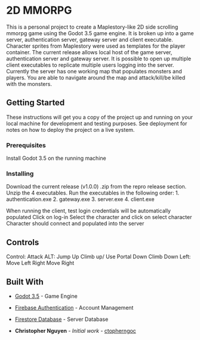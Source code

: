 # 2D MMORPG

This is a personal project to create a Maplestory-like 2D side scrolling mmorpg game using the Godot 3.5 game engine. It is broken up into a game server, authentication server, gateway server and client executable.
Character sprites from Maplestory were used as templates for the player container. The current release allows local host of the game server, authentication server and gateway server. It is possible to open up multiple
client executables to replicate multiple users logging into the server. Currently the server has one working map that populates monsters and players. You are able to navigate around the map and attack/kill/be killed with
the monsters.

## Getting Started

These instructions will get you a copy of the project up and running on your local machine for development and testing purposes. See deployment for notes on how to deploy the project on a live system.

### Prerequisites

Install Godot 3.5 on the running machine

### Installing

Download the current release (v1.0.0) .zip from the repro release section.
Unzip the 4 executables.
Run the executables in the following order:
    1. authentication.exe
    2. gateway.exe
    3. server.exe
    4. client.exe

When running the client, test login credentials will be automatically populated
Click on log-in
Select the character and click on select character
Character should connect and populated into the server


## Controls

Control: Attack
ALT:     Jump
Up       Climb up/ Use Portal
Down     Climb Down
Left:    Move Left
Right    Move Right

## Built With

* [Godot 3.5](https://godotengine.org/article/godot-3-5-cant-stop-wont-stop/) - Game Engine
* [Firebase Authentication](https://firebase.google.com/products/auth) - Account Management
* [Firestore Database](https://firebase.google.com/products/storage) - Server Database

* **Christopher Nguyen** - *Initial work* - [ctopherngoc](https://github.com/ctopherngoc)

